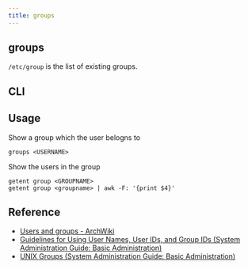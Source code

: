 ```yaml
---
title: groups
---
```


## groups
`/etc/group` is the list of existing groups.

## CLI


## Usage
Show a group which the user belogns to

```
groups <USERNAME>
```

Show the users in the group

```
getent group <GROUPNAME>
getent group <groupname> | awk -F: '{print $4}'
```

## Reference
* [Users and groups \- ArchWiki](https://wiki.archlinux.org/index.php/users_and_groups)
* [Guidelines for Using User Names, User IDs, and Group IDs \(System Administration Guide: Basic Administration\)](https://docs.oracle.com/cd/E19120-01/open.solaris/819-2379/userconcept-30/index.html)
* [UNIX Groups \(System Administration Guide: Basic Administration\)](https://docs.oracle.com/cd/E19120-01/open.solaris/819-2379/userconcept-35906/index.html)
